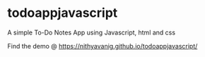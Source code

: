 # todoappjavascript
A simple To-Do Notes App using Javascript, html and css

Find the demo @ https://nithyavanig.github.io/todoappjavascript/
